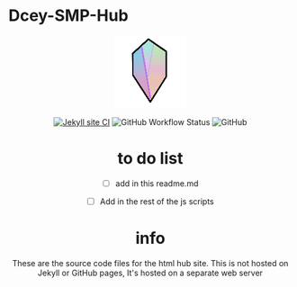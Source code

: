 # Dcey-SMP-Hub
<div align=center>
<img src="Dcey SMP Logo V4 Release.png">

[![Jekyll site CI](https://github.com/No767/Dcey-SMP-Hub/actions/workflows/jekyll.yml/badge.svg?branch=main)](https://github.com/No767/Dcey-SMP-Hub/actions/workflows/jekyll.yml) <img alt="GitHub Workflow Status" src="https://img.shields.io/github/workflow/status/No767/Dcey-SMP-Hub/Jekyll%20site%20CI"> <img alt="GitHub" src="https://img.shields.io/github/license/No767/Dcey-SMP-Hub">


# to do list
*[ ] add in this readme.md

*[ ] Add in the rest of the js scripts

# info
These are the source code files for the html hub site. This is not hosted on Jekyll or GitHub pages,
It's hosted on a separate web server
